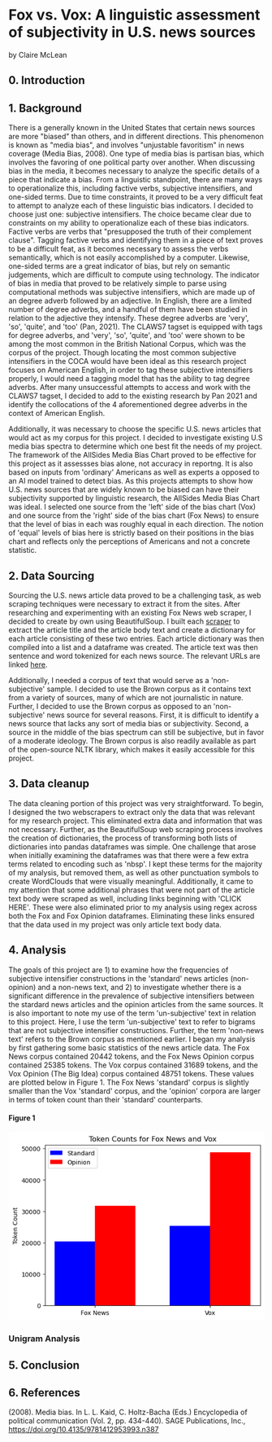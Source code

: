 # Fox vs. Vox: A linguistic assessment of subjectivity in U.S. news sources
by Claire McLean

## 0. Introduction

## 1. Background
There is a generally known in the United States that certain news sources are more "biased" than others, and in different directions. This phenomenon is known as "media bias", and involves "unjustable favoritism" in news coverage (Media Bias, 2008). One type of media bias is partisan bias, which involves the favoring of one political party over another. When discussing bias in the media, it becomes necessary to analyze the specific details of a piece that indicate a bias. From a linguistic standpoint, there are many ways to operationalize this, including factive verbs, subjective intensifiers, and one-sided terms. Due to time constraints, it proved to be a very difficult feat to attempt to analyze each of these linguistic bias indicators. I decided to choose just one: subjective intensifiers. The choice became clear due to constraints on my ability to operationalize each of these bias indicators. Factive verbs are verbs that "presupposed the truth of their complement clause". Tagging factive verbs and identifying them in a piece of text proves to be a difficult feat, as it becomes necessary to assess the verbs semantically, which is not easily accomplished by a computer. Likewise, one-sided terms are a great indicator of bias, but rely on semantic judgements, which are difficult to compute using technology. The indicator of bias in media that proved to be relatively simple to parse using computational methods was subjective intensifiers, which are made up of an degree adverb followed by an adjective. In English, there are a limited number of degree adverbs, and a handful of them have been studied in relation to the adjective they intensify. These degree adverbs are 'very', 'so', 'quite', and 'too' (Pan, 2021). The CLAWS7 tagset is equipped with tags for degree adverbs, and 'very', 'so', 'quite', and 'too' were shown to be among the most common in the British National Corpus, which was the corpus of the project. Though locating the most common subjective intensifiers in the COCA would have been ideal as this research project focuses on American English, in order to tag these subjective intensifiers properly, I would need a tagging model that has the ability to tag degree adverbs. After many unsuccessful attempts to access and work with the CLAWS7 tagset, I decided to add to the existing research by Pan 2021 and identify the collocations of the 4 aforementioned degree adverbs in the context of American English.

Additionally, it was necessary to choose the specific U.S. news articles that would act as my corpus for this project. I decided to investigate existing U.S media bias spectra to determine which one best fit the needs of my project. The framework of the AllSides Media Bias Chart proved to be effective for this project as it assessses bias alone, not accuracy in reportng. It is also based on inputs from 'ordinary' Americans as well as experts a opposed to an AI model trained to detect bias. As this projects attempts to show how U.S. news sources that are widely known to be biased can have their subjectivity supported by linguistic research, the AllSides Media Bias Chart was ideal. I selected one source from the 'left' side of the bias chart (Vox) and one source from the 'right' side of the bias chart (Fox News) to ensure that the level of bias in each was roughly equal in each direction. The notion of 'equal' levels of bias here is strictly based on their positions in the bias chart and reflects only the perceptions of Americans and not a concrete statistic.

## 2. Data Sourcing
Sourcing the U.S. news article data proved to be a challenging task, as web scraping techniques were necessary to extract it from the sites. After researching and experimenting with an existing Fox News web scraper, I decided to create by own using BeautifulSoup. I built each [scraper](scraping_scripts.ipynb) to extract the article title and the article body text and create a dictionary for each article consisting of these two entries. Each article dictionary was then compiled into a list and a dataframe was created. The article text was then sentence and word tokenized for each news source. The relevant URLs are linked [here](data.md).

Additionally, I needed a corpus of text that would serve as a 'non-subjective' sample. I decided to use the Brown corpus as it contains text from a variety of sources, many of which are not journalistic in nature. Further, I decided to use the Brown corpus as opposed to an 'non-subjective' news source for several reasons. First, it is difficult to identify a news source that lacks any sort of media bias or subjectivity. Second, a source in the middle of the bias spectrum can still be subjective, but in favor of a moderate ideology. The Brown corpus is also readily available as part of the open-source NLTK library, which makes it easily accessible for this project.

## 3. Data cleanup
The data cleaning portion of this project was very straightforward. To begin, I designed the two webscrapers to extract only the data that was relevant for my research project. This eliminated extra data and information that was not necessary. Further, as the BeautifulSoup web scraping process involves the creation of dictionaries, the process of transforming both lists of dictionaries into pandas dataframes was simple. One challenge that arose when initially examining the dataframes was that there were a few extra terms related to encoding such as 'nbsp'. I kept these terms for the majority of my analysis, but removed them, as well as other punctuation symbols to create WordClouds that were visually meaningful. Additionally, it came to my attention that some additional phrases that were not part of the article text body were scraped as well, including links beginning with 'CLICK HERE'. These were also eliminated prior to my analysis using regex across both the Fox and Fox Opinion dataframes. Eliminating these links ensured that the data used in my project was only article text body data.

## 4. Analysis
The goals of this project are 1) to examine how the frequencies of subjective intensifier constructions in the 'standard' news articles (non-opinion) and a non-news text, and 2) to investigate whether there is a significant difference in the prevalence of subjective intensifiers between the stardard news articles and the opinion articles from the same sources. It is also important to note my use of the term 'un-subjective' text in relation to this project. Here, I use the term 'un-subjective' text to refer to bigrams that are not subjective intensifier constructions. Further, the term 'non-news text' refers to the Brown corpus as mentioned earlier. I began my analysis by first gathering some basic statistics of the news article data. The Fox News corpus contained 20442 tokens, and the Fox News Opinion corpus contained 25385 tokens. The Vox corpus contained 31689 tokens, and the Vox Opinion (The Big Idea) corpus contained 48751 tokens. These values are plotted below in Figure 1. The Fox News 'standard' corpus is slightly smaller than the Vox 'standard' corpus, and the 'opinion' corpora are larger in terms of token count than their 'standard' counterparts.

#### Figure 1
![Token Frequencies of Fox News and Vox corpora](images/token_freq.png)


### Unigram Analysis


## 5. Conclusion

## 6. References
 (2008). Media bias. In L. L. Kaid, C. Holtz-Bacha (Eds.) Encyclopedia of political communication (Vol. 2, pp. 434-440). SAGE Publications, Inc., https://doi.org/10.4135/9781412953993.n387